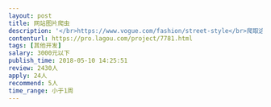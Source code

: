 ```yaml
---                
layout: post       
title: 网站图片爬虫           
description: '</br>https://www.vogue.com/fashion/street-style</br>爬取这个类目下的文章标题，发布时间和图片集。</br>使用python开发</br>'     
contenturl: https://pro.lagou.com/project/7781.html      
tags: [其他开发]            
salary: 3000元以下          
publish_time: 2018-05-10 14:25:51         
review: 2430人                   
apply: 24人                   
recommend: 5人                   
time_range: 小于1周              
---                 
```

